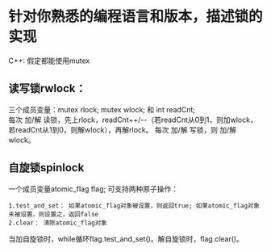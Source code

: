 # 针对你熟悉的编程语言和版本，描述锁的实现
C++: 假定都能使用mutex

## 读写锁rwlock：

三个成员变量：mutex rlock; mutex wlock; 和 int readCnt;  
每次 加/解 读锁，先上rlock，readCnt++/--（若readCnt从0到1，则加wlock，若readCnt从1到0，则解wlock），再解rlock。
每次 加/解 写锁，则 加/解 wlock。

## 自旋锁spinlock

一个成员变量atomic_flag flag;
可支持两种原子操作：

    1.test_and_set： 如果atomic_flag对象被设置，则返回true; 如果atomic_flag对象未被设置，则设置之，返回false
    2.clear： 清除atomic_flag对象
    
当加自旋锁时，while循环flag.test_and_set()。解自旋锁时，flag.clear()。
